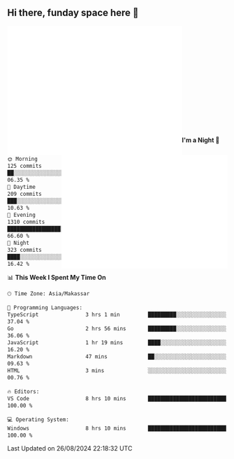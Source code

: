 ## Hi there, funday space here 🚀

<img align="left" width="400" alt="🌞" src="https://raw.githubusercontent.com/fhasnur/fhasnur/master/general.svg?token=ATQS65TR7ETTG5RLJUDIDBLBN34HE">
<img align="right" width="380" alt="🌞" src="https://raw.githubusercontent.com/fhasnur/fhasnur/master/statistics.svg?token=ATQS65TR7ETTG5RLJUDIDBLBN34HE">

<br><br><br><br><br><br><br><br><br><br><br><br><br><br>

<!--START_SECTION:waka-->
**I'm a Night 🦉** 

```text
🌞 Morning                125 commits         ██░░░░░░░░░░░░░░░░░░░░░░░   06.35 % 
🌆 Daytime                209 commits         ███░░░░░░░░░░░░░░░░░░░░░░   10.63 % 
🌃 Evening                1310 commits        █████████████████░░░░░░░░   66.60 % 
🌙 Night                  323 commits         ████░░░░░░░░░░░░░░░░░░░░░   16.42 % 
```


📊 **This Week I Spent My Time On** 

```text
🕑︎ Time Zone: Asia/Makassar

💬 Programming Languages: 
TypeScript               3 hrs 1 min         █████████░░░░░░░░░░░░░░░░   37.04 % 
Go                       2 hrs 56 mins       █████████░░░░░░░░░░░░░░░░   36.06 % 
JavaScript               1 hr 19 mins        ████░░░░░░░░░░░░░░░░░░░░░   16.20 % 
Markdown                 47 mins             ██░░░░░░░░░░░░░░░░░░░░░░░   09.63 % 
HTML                     3 mins              ░░░░░░░░░░░░░░░░░░░░░░░░░   00.76 % 

🔥 Editors: 
VS Code                  8 hrs 10 mins       █████████████████████████   100.00 % 

💻 Operating System: 
Windows                  8 hrs 10 mins       █████████████████████████   100.00 % 
```


 Last Updated on 26/08/2024 22:18:32 UTC
<!--END_SECTION:waka-->
